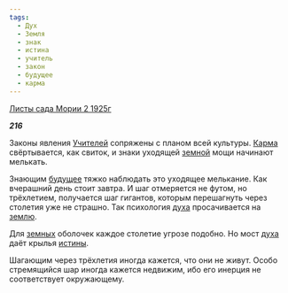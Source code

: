```yaml
---
tags:
  - Дух
  - Земля
  - знак
  - истина
  - учитель
  - закон
  - будущее
  - карма
---
```

[Листы сада Мории 2 1925г](https://127.0.0.1:4002/agni/1925)

___216___

Законы явления [Учителей](../../../tags/#учитель) сопряжены с планом всей культуры. [Карма](../../../tags/#карма) свёртывается, как свиток, и знаки уходящей [земной](../../../tags/#Земля) мощи начинают мелькать.   

Знающим [будущее](../../../tags/#будущее) тяжко наблюдать это уходящее мелькание. Как вчерашний день стоит завтра. И шаг отмеряется не футом, но трёхлетием, получается шаг гигантов, которым перешагнуть через столетия уже не страшно. Так психология [духа](../../../tags/#Дух) просачивается на [землю](../../../tags/#Земля).   

Для [земных](../../../tags/#Земля) оболочек каждое столетие угрозе подобно. Но мост [духа](../../../tags/#Дух) даёт крылья [истины](../../../tags/#истина).   

Шагающим через трёхлетия иногда кажется, что они не живут. Особо стремящийся шар иногда кажется недвижим, ибо его инерция не соответствует окружающему.   

